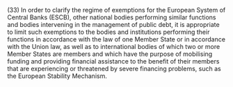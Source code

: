 (33) In order to clarify the regime of exemptions for the European System of Central Banks (ESCB), other national bodies performing similar functions and bodies intervening in the management of public debt, it is appropriate to limit such exemptions to the bodies and institutions performing their functions in accordance with the law of one Member State or in accordance with the Union law, as well as to international bodies of which two or more Member States are members and which have the purpose of mobilising funding and providing financial assistance to the benefit of their members that are experiencing or threatened by severe financing problems, such as the European Stability Mechanism.